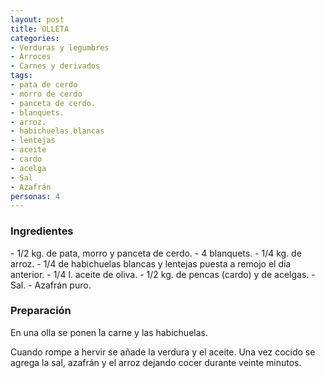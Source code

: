 ```yaml
---
layout: post
title: OLLETA
categories:
- Verduras y legumbres
- Arroces
- Carnes y derivados
tags:
- pata de cerdo
- morro de cerdo
- panceta de cerdo.
- blanquets.
- arroz.
- habichuelas blancas
- lentejas
- aceite
- cardo
- acelga
- Sal
- Azafrán
personas: 4 
---
```


<h3>Ingredientes</h3>
- 1/2 kg. de pata, morro y panceta de cerdo.
- 4 blanquets.
- 1/4 kg. de arroz.
- 1/4 de habichuelas blancas y lentejas puesta a remojo el día anterior.
- 1/4 l. aceite de oliva.
- 1/2 kg. de pencas (cardo) y de acelgas.
- Sal.
- Azafrán puro.

<h3>Preparación</h3>
En una olla se ponen la carne y las habichuelas.

Cuando rompe a hervir se añade la verdura y el aceite. Una vez cocido se agrega la sal, azafrán y el arroz dejando cocer durante veinte minutos.
